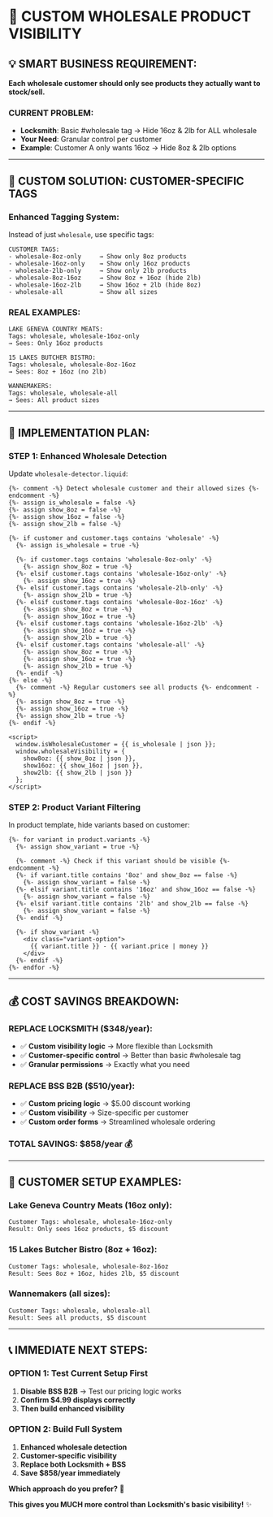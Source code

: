 # 🎯 CUSTOM WHOLESALE PRODUCT VISIBILITY

## 💡 **SMART BUSINESS REQUIREMENT:**
**Each wholesale customer should only see products they actually want to stock/sell.**

### **CURRENT PROBLEM:**
- **Locksmith**: Basic #wholesale tag → Hide 16oz & 2lb for ALL wholesale
- **Your Need**: Granular control per customer
- **Example**: Customer A only wants 16oz → Hide 8oz & 2lb options

---

## 🔧 **CUSTOM SOLUTION: CUSTOMER-SPECIFIC TAGS**

### **Enhanced Tagging System:**
Instead of just `wholesale`, use specific tags:

```
CUSTOMER TAGS:
- wholesale-8oz-only     → Show only 8oz products
- wholesale-16oz-only    → Show only 16oz products  
- wholesale-2lb-only     → Show only 2lb products
- wholesale-8oz-16oz     → Show 8oz + 16oz (hide 2lb)
- wholesale-16oz-2lb     → Show 16oz + 2lb (hide 8oz)
- wholesale-all          → Show all sizes
```

### **REAL EXAMPLES:**
```
LAKE GENEVA COUNTRY MEATS:
Tags: wholesale, wholesale-16oz-only
→ Sees: Only 16oz products

15 LAKES BUTCHER BISTRO:  
Tags: wholesale, wholesale-8oz-16oz
→ Sees: 8oz + 16oz (no 2lb)

WANNEMAKERS:
Tags: wholesale, wholesale-all
→ Sees: All product sizes
```

---

## 🚀 **IMPLEMENTATION PLAN:**

### **STEP 1: Enhanced Wholesale Detection**
Update `wholesale-detector.liquid`:
```liquid
{%- comment -%} Detect wholesale customer and their allowed sizes {%- endcomment -%}
{%- assign is_wholesale = false -%}
{%- assign show_8oz = false -%}
{%- assign show_16oz = false -%}
{%- assign show_2lb = false -%}

{%- if customer and customer.tags contains 'wholesale' -%}
  {%- assign is_wholesale = true -%}
  
  {%- if customer.tags contains 'wholesale-8oz-only' -%}
    {%- assign show_8oz = true -%}
  {%- elsif customer.tags contains 'wholesale-16oz-only' -%}
    {%- assign show_16oz = true -%}
  {%- elsif customer.tags contains 'wholesale-2lb-only' -%}
    {%- assign show_2lb = true -%}
  {%- elsif customer.tags contains 'wholesale-8oz-16oz' -%}
    {%- assign show_8oz = true -%}
    {%- assign show_16oz = true -%}
  {%- elsif customer.tags contains 'wholesale-16oz-2lb' -%}
    {%- assign show_16oz = true -%}
    {%- assign show_2lb = true -%}
  {%- elsif customer.tags contains 'wholesale-all' -%}
    {%- assign show_8oz = true -%}
    {%- assign show_16oz = true -%}
    {%- assign show_2lb = true -%}
  {%- endif -%}
{%- else -%}
  {%- comment -%} Regular customers see all products {%- endcomment -%}
  {%- assign show_8oz = true -%}
  {%- assign show_16oz = true -%}
  {%- assign show_2lb = true -%}
{%- endif -%}

<script>
  window.isWholesaleCustomer = {{ is_wholesale | json }};
  window.wholesaleVisibility = {
    show8oz: {{ show_8oz | json }},
    show16oz: {{ show_16oz | json }},
    show2lb: {{ show_2lb | json }}
  };
</script>
```

### **STEP 2: Product Variant Filtering**
In product template, hide variants based on customer:
```liquid
{%- for variant in product.variants -%}
  {%- assign show_variant = true -%}
  
  {%- comment -%} Check if this variant should be visible {%- endcomment -%}
  {%- if variant.title contains '8oz' and show_8oz == false -%}
    {%- assign show_variant = false -%}
  {%- elsif variant.title contains '16oz' and show_16oz == false -%}
    {%- assign show_variant = false -%}
  {%- elsif variant.title contains '2lb' and show_2lb == false -%}
    {%- assign show_variant = false -%}
  {%- endif -%}
  
  {%- if show_variant -%}
    <div class="variant-option">
      {{ variant.title }} - {{ variant.price | money }}
    </div>
  {%- endif -%}
{%- endfor -%}
```

---

## 💰 **COST SAVINGS BREAKDOWN:**

### **REPLACE LOCKSMITH ($348/year):**
- ✅ **Custom visibility logic** → More flexible than Locksmith
- ✅ **Customer-specific control** → Better than basic #wholesale tag  
- ✅ **Granular permissions** → Exactly what you need

### **REPLACE BSS B2B ($510/year):**
- ✅ **Custom pricing logic** → $5.00 discount working
- ✅ **Custom visibility** → Size-specific per customer
- ✅ **Custom order forms** → Streamlined wholesale ordering

### **TOTAL SAVINGS: $858/year** 💰

---

## 🎯 **CUSTOMER SETUP EXAMPLES:**

### **Lake Geneva Country Meats** (16oz only):
```
Customer Tags: wholesale, wholesale-16oz-only
Result: Only sees 16oz products, $5 discount
```

### **15 Lakes Butcher Bistro** (8oz + 16oz):
```
Customer Tags: wholesale, wholesale-8oz-16oz  
Result: Sees 8oz + 16oz, hides 2lb, $5 discount
```

### **Wannemakers** (all sizes):
```
Customer Tags: wholesale, wholesale-all
Result: Sees all products, $5 discount
```

---

## 📞 **IMMEDIATE NEXT STEPS:**

### **OPTION 1: Test Current Setup First**
1. **Disable BSS B2B** → Test our pricing logic works
2. **Confirm $4.99 displays correctly**
3. **Then build enhanced visibility**

### **OPTION 2: Build Full System**
1. **Enhanced wholesale detection**
2. **Customer-specific visibility**  
3. **Replace both Locksmith + BSS**
4. **Save $858/year immediately**

**Which approach do you prefer?** 🚀

**This gives you MUCH more control than Locksmith's basic visibility!** ✨

